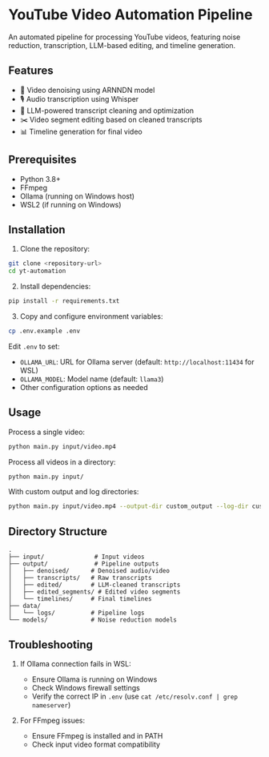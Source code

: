 # YouTube Video Automation Pipeline

An automated pipeline for processing YouTube videos, featuring noise reduction, transcription, LLM-based editing, and timeline generation.

## Features

- 🎥 Video denoising using ARNNDN model
- 🎙️ Audio transcription using Whisper
- 🤖 LLM-powered transcript cleaning and optimization
- ✂️ Video segment editing based on cleaned transcripts
- 📊 Timeline generation for final video

## Prerequisites

- Python 3.8+
- FFmpeg
- Ollama (running on Windows host)
- WSL2 (if running on Windows)

## Installation

1. Clone the repository:
```bash
git clone <repository-url>
cd yt-automation
```

2. Install dependencies:
```bash
pip install -r requirements.txt
```

3. Copy and configure environment variables:
```bash
cp .env.example .env
```

Edit `.env` to set:
- `OLLAMA_URL`: URL for Ollama server (default: `http://localhost:11434` for WSL)
- `OLLAMA_MODEL`: Model name (default: `llama3`)
- Other configuration options as needed

## Usage

Process a single video:
```bash
python main.py input/video.mp4
```

Process all videos in a directory:
```bash
python main.py input/
```

With custom output and log directories:
```bash
python main.py input/video.mp4 --output-dir custom_output --log-dir custom_logs
```

## Directory Structure

```
.
├── input/              # Input videos
├── output/             # Pipeline outputs
│   ├── denoised/      # Denoised audio/video
│   ├── transcripts/   # Raw transcripts
│   ├── edited/        # LLM-cleaned transcripts
│   ├── edited_segments/ # Edited video segments
│   └── timelines/     # Final timelines
├── data/
│   └── logs/          # Pipeline logs
└── models/            # Noise reduction models
```

## Troubleshooting

1. If Ollama connection fails in WSL:
   - Ensure Ollama is running on Windows
   - Check Windows firewall settings
   - Verify the correct IP in `.env` (use `cat /etc/resolv.conf | grep nameserver`)

2. For FFmpeg issues:
   - Ensure FFmpeg is installed and in PATH
   - Check input video format compatibility

